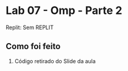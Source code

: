 # Lab 07 - Omp - Parte 2
Replit: Sem REPLIT

## Como foi feito
  1. Código retirado do Slide da aula